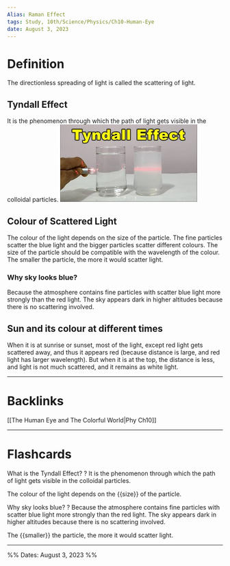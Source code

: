 ```yaml
---
Alias: Raman Effect
tags: Study, 10th/Science/Physics/Ch10-Human-Eye
date: August 3, 2023
---
```

# Definition
The directionless spreading of light is called the scattering of light.
## Tyndall Effect
It is the phenomenon through which the path of light gets visible in the colloidal particles.
![300](assets/pasted-image-20230803180019-5df7d93df2c1d248a23a8f1dbc94cd12.png)
## Colour of Scattered Light
The colour of the light depends on the size of the particle. The fine particles scatter the blue light and the bigger particles scatter different colours. The size of the particle should be compatible with the wavelength of the colour. The smaller the particle, the more it would scatter light.
### Why sky looks blue?
Because the atmosphere contains fine particles with scatter blue light more strongly than the red light.
The sky appears dark in higher altitudes because there is no scattering involved.
## Sun and its colour at different times
When it is at sunrise or sunset, most of the light, except red light gets scattered away, and thus it appears red (because distance is large, and red light has larger wavelength).
But when it is at the top, the distance is less, and light is not much scattered, and it remains as white light.

---
# Backlinks
[[The Human Eye and The Colorful World|Phy Ch10]]

---
# Flashcards

What is the Tyndall Effect?
?
It is the phenomenon through which the path of light gets visible in the colloidal particles.
<!--SR:!2024-04-08,164,282-->

The colour of the light depends on the {{size}} of the particle.
<!--SR:!2025-08-03,534,280-->

Why sky looks blue?
?
Because the atmosphere contains fine particles with scatter blue light more strongly than the red light.
The sky appears dark in higher altitudes because there is no scattering involved.
<!--SR:!2024-10-09,270,242-->

The {{smaller}} the particle, the more it would scatter light.
<!--SR:!2025-01-13,367,262-->

---

%%
Dates: August 3, 2023
%%